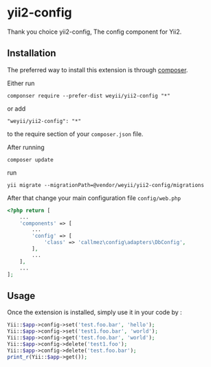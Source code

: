 yii2-config
===========

Thank you choice yii2-config, The config component for Yii2.

Installation
------------

The preferred way to install this extension is through [composer](http://getcomposer.org/download/).

Either run

```
componser require --prefer-dist weyii/yii2-config "*"
```

or add

```
"weyii/yii2-config": "*"
```

to the require section of your `composer.json` file.

After running 

```
composer update
```

run

```
yii migrate --migrationPath=@vendor/weyii/yii2-config/migrations
```

After that change your main configuration file ```config/web.php```

```php
<?php return [
    ...
    'components' => [
        ...
        'config' => [
            'class' => 'callmez\config\adapters\DbConfig',
        ],
        ...
    ],
    ...
];
```


Usage
-----

Once the extension is installed, simply use it in your code by  :

```php
Yii::$app->config->set('test.foo.bar', 'hello');
Yii::$app->config->set('test1.foo.bar', 'world');
Yii::$app->config->get('test.foo.bar', 'world');
Yii::$app->config->delete('test1.foo');
Yii::$app->config->delete('test.foo.bar');
print_r(Yii::$app->get());
```

